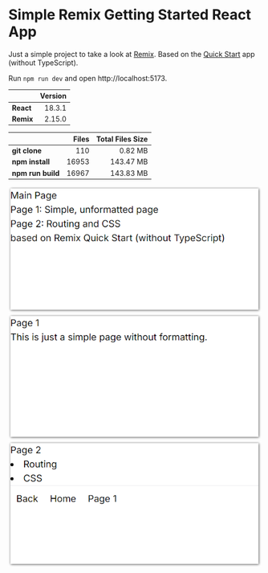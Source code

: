 # Simple Remix Getting Started React App

Just a simple project to take a look at [Remix](https://remix.run). Based on the [Quick Start](https://remix.run/docs/en/main/start/quickstart) app (without TypeScript).

Run `npm run dev` and open http://localhost:5173.

|           | Version |
| --------- | ------: |
| **React** |  18.3.1 |
| **Remix** |  2.15.0 |

|                   | Files | Total Files Size |
| ----------------- | ----: | ---------------: |
| **git clone**     |   110 |          0.82 MB |
| **npm install**   | 16953 |        143.47 MB |
| **npm run build** | 16967 |        143.83 MB |

![screenshot01](screenshots/screenshot01.png)
![screenshot02](screenshots/screenshot02.png)
![screenshot03](screenshots/screenshot03.png)
